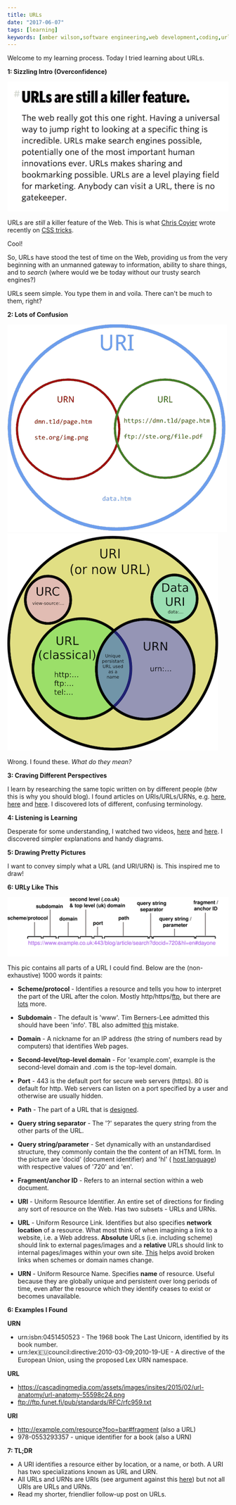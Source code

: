 ```yaml
---
title: URLs
date: "2017-06-07"
tags: [learning]
keywords: [amber wilson,software engineering,web development,coding,urls,links]
---
```


Welcome to my learning process. Today I tried learning about URLs.

**1: Sizzling Intro (Overconfidence)**

<a href="https://css-tricks.com/future-front-end-web-development/"><img src="img/killerfeature.png"></a>

URLs are _still_ a killer feature of the Web. This is what [Chris Coyier](http://chriscoyier.net/) wrote recently on [CSS tricks](https://css-tricks.com/).

Cool!

So, URLs have stood the test of time on the Web, providing us from the very beginning with an unmanned gateway to information, ability to share things, and to _search_ (where would we be today without our trusty search engines?)

URLs seem simple. You type them in and voila. There can't be much to them, right?

**2: Lots of Confusion**

[![URI](img/uri.png)](https://danielmiessler.com/images/URI-vs.-URL-e1464829000786.png)
[![URI](img/uri2.png)](https://webmasters.stackexchange.com/questions/19101/what-is-the-difference-between-a-uri-and-a-url)

Wrong. I found these. _What do they mean?_

**3: Craving Different Perspectives**

I learn by researching the same topic written on by different people (_btw_ this is why you should blog). I found articles on URIs/URLs/URNs, e.g. [here](https://danielmiessler.com/study/url-uri/), [here](https://damnhandy.com/2009/08/26/url-vs-uri-vs-urn-in-more-concise-terms/) and [here](https://prateekvjoshi.com/2014/02/22/url-vs-uri-vs-urn/). I discovered lots of different, confusing terminology.

**4: Listening is Learning**

Desperate for some understanding, I watched two videos, [here](https://www.youtube.com/watch?v=vpYct2npKD8) and [here](https://www.youtube.com/watch?v=if0pzXWZOfY). I discovered simpler explanations and handy diagrams.

**5: Drawing Pretty Pictures**

I want to convey simply what a URL (and URI/URN) is. This inspired me to draw!

**6: **URL**y Like This**

[![SVG diagram](img/URL.svg)](img/URL.svg)

This pic contains all parts of a URL I could find. Below are the (non-exhaustive) 1000 words it paints:

*   **Scheme/protocol** - Identifies a resource and tells you how to interpret the part of the URL after the colon. Mostly http/https/[ftp](https://en.wikipedia.org/wiki/File_Transfer_Protocol), but there are [lots](https://www.iana.org/assignments/uri-schemes/uri-schemes.xhtml) more.
*   **Subdomain** - The default is 'www'. Tim Berners-Lee admitted this should have been 'info'. TBL also admitted [this](http://www.telegraph.co.uk/technology/news/6321463/Sir-Tim-Berners-Lee-admits-forward-slashes-on-World-Wide-Web-were-a-mistake.html) mistake.
*   **Domain** - A nickname for an IP address (the string of numbers read by computers) that identifies Web pages.
*   **Second-level/top-level domain** - For 'example.com', example is the second-level domain and .com is the top-level domain.
*   **Port** - 443 is the default port for secure web servers (https). 80 is default for http. Web servers can listen on a port specified by a user and otherwise are usually hidden.
*   **Path** - The part of a URL that is [designed](http://warpspire.com/posts/url-design).
*   **Query string separator** - The '?' separates the query string from the other parts of the URL.
*   **Query string/parameter** - Set dynamically with an unstandardised structure, they commonly contain the the content of an HTML form. In the picture are 'docid' (document identifier) and 'hl' ( [host language](https://developers.google.com/custom-search/docs/xml_results?hl=en#WebSearch_Query_Parameter_Definitions)) with respective values of '720' and 'en'.
*   **Fragment/anchor ID** - Refers to an internal section within a web document.

*   **URI** - Uniform Resource Identifier. An entire set of directions for finding any sort of resource on the Web. Has two subsets - URLs and URNs.
*   **URL** - Uniform Resource Link. Identifies but also specifies **network location** of a resource. What most think of when imagining a link to a website, i.e. a Web address. **Absolute** URLs (i.e. including scheme) should link to external pages/images and a **relative** URLs should link to internal pages/images within your own site. [This](https://stackoverflow.com/questions/2005079/absolute-vs-relative-urls) helps avoid broken links when schemes or domain names change.
*   **URN** - Uniform Resource Name. Specifies **name** of resource. Useful because they are globally unique and persistent over long periods of time, even after the resource which they identify ceases to exist or becomes unavailable.

**6: Examples I Found**

**URN**

*   urn:isbn:0451450523 - The 1968 book The Last Unicorn, identified by its book number.
*   urn:lex:eu:council:directive:2010-03-09;2010-19-UE - A directive of the European Union, using the proposed Lex URN namespace.

**URL**

*   https://cascadingmedia.com/assets/images/insites/2015/02/url-anatomy/url-anatomy-55598c24.png
*   ftp://ftp.funet.fi/pub/standards/RFC/rfc959.txt

**URI**

*   http://example.com/resource?foo=bar#fragment (also a URL)
*   978-0553293357 - unique identifier for a book (also a URN)

**7: TL;DR**

*   A URI identifies a resource either by location, or a name, or both. A URI has two specializations known as URL and URN.
*   All URLs and URNs are URIs (see argument against this [here](https://stackoverflow.com/questions/176264/what-is-the-difference-between-a-uri-a-url-and-a-urn?rq=1)) but not all URIs are URLs and URNs.
*   Read my shorter, friendlier follow-up post on URLs.